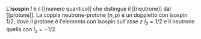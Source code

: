 L'**isospin** $I$ è il [[numero quantico]] che distingue il [[neutrone]] dal [[protone]]. La coppia neutrone-protone $(n, p)$ è un doppietto con isospin $1/2$, dove il protone è l'elemento con isospin sull'asse $z$ $I_{z}=1/2$ e il neutrone quella con $I_{z}=-1/2$.